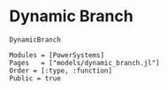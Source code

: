 # Dynamic Branch

```@docs
DynamicBranch
```

```@autodocs
Modules = [PowerSystems]
Pages   = ["models/dynamic_branch.jl"]
Order = [:type, :function]
Public = true
```
